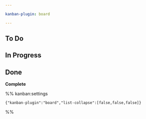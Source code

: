 ```yaml
---

kanban-plugin: board

---
```


## To Do



## In Progress



## Done

**Complete**




%% kanban:settings
```
{"kanban-plugin":"board","list-collapse":[false,false,false]}
```
%%